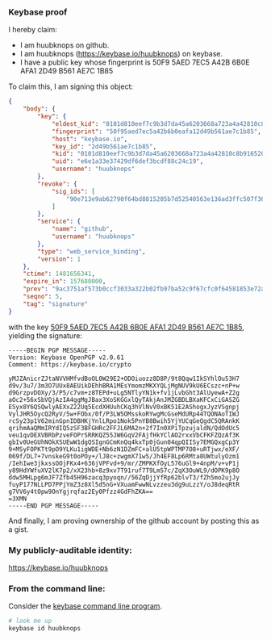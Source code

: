 ### Keybase proof

I hereby claim:

  * I am huubknops on github.
  * I am huubknops (https://keybase.io/huubknops) on keybase.
  * I have a public key whose fingerprint is 50F9 5AED 7EC5 A42B 6B0E  AFA1 2D49 B561 AE7C 1B85

To claim this, I am signing this object:

```json
{
    "body": {
        "key": {
            "eldest_kid": "0101d810eef7c9b3d7da45a6203668a723a4a42810c8b916520423db32a2d7c996a20a",
            "fingerprint": "50f95aed7ec5a42b6b0eafa12d49b561ae7c1b85",
            "host": "keybase.io",
            "key_id": "2d49b561ae7c1b85",
            "kid": "0101d810eef7c9b3d7da45a6203668a723a4a42810c8b916520423db32a2d7c996a20a",
            "uid": "e6e1a33e37429df6def3bcdf88c24c19",
            "username": "huubknops"
        },
        "revoke": {
            "sig_ids": [
                "90e713e9ab62790f64bd8815205b7d52540563e136ad3ffc507f365f78e98aca0f"
            ]
        },
        "service": {
            "name": "github",
            "username": "huubknops"
        },
        "type": "web_service_binding",
        "version": 1
    },
    "ctime": 1481656341,
    "expire_in": 157680000,
    "prev": "9ac3751af573b0ccf3033a322b02fb97ba52c9f67cfc0f64581853e72a96040b",
    "seqno": 5,
    "tag": "signature"
}
```

with the key [50F9 5AED 7EC5 A42B 6B0E  AFA1 2D49 B561 AE7C 1B85](https://keybase.io/huubknops), yielding the signature:

```
-----BEGIN PGP MESSAGE-----
Version: Keybase OpenPGP v2.0.61
Comment: https://keybase.io/crypto

yMJZAnicrZJtaNVVHMfvdBoOL0W29E2+ODOiuozz8D8P/9t8Qqw1IkSYhlOu53H7
d9v/3u7/3m3O7UUx8AEUikDEhhBRA1MEsYmomzMKXYQLjMgNUV9kU6ECszc+nP+w
d9GrzpvDOXy/3/P5/c7vm+z8TEPd+uLg5NTlyYN1k+fv1jLvbGht3AlUyewA+Z2g
aOc2+56xSbVQjAzIA4ggMgJBax3XoSKGGxlQyTAkjAnJMZGBDLBXaKFCxCiGASZG
ESyx8Y6QSQwlyAEXxZ22Uq5EcdXHUuhCKq3hVlNvV0xBK51E2AShogxJyzVSgnpj
VylJHR5OycQ2RyV/5w+FObx/0f/P3LW5OMsskoRYwgMcGseMdURp44TQONAoTIWJ
rcSy23p1V62minGpnIDBHKjYnlLRpo1Nok5PnYB8Bwih5YjYUCqGeQgdC5QRAnkK
qrihmAaQMmIRYdIQ5zSF3BFGHRc2FFJL6MA2n+2f7In0XPiTpzujaldN/QdOdUc5
veu1qvDEXVBRbPzveFOPrSRRKQZ55JW6GqV2FAjfHkYClAO2rxxVbCFKFZQzAf3K
gbIv0UeGUhNOkXSUEwW1dgQSIgnGCmKnQq4kxTp0jGun04qpQIISy7EMGQxgCp3Y
9+MSyFOPKTt9pO9YLKu1igWDE+Nb6zN1DZmFC+alU5tpWPTMP7O8+uRTjwx/eXF/
069f/DL7+7vnskeG9t0oPOy+/lJ8c+zwgmX71w5/Jh4EF8Lp6RMta8UWtulyOzm1
/IehIwe3jkxssOOjFKx4+636jVPFvd+9/mr/ZMPKXfOyL576uGl9+4npM/v+vP1j
y89HdYWfuXV2lK7p2/xX23hb+8z9xv7T91ruf7T9Lm57c/ZqX3OuWL9/dOPK9p8O
ddw5MHLpg6mJF7Zfb45H96zacq3pyoqn//56ZqDjjYfRp62blvT3/fZh5mo2ujJy
fuyP177NLLPD7PPjYmZ3z8Xl5d5nG+VXuamFwwNLvzzeu3dg9uLzzY/oJ8deqRtR
g7VV6y4tOpw9OnYgjrqfaz2Ey0Pfzz4GdFhZKA==
=3XMN
-----END PGP MESSAGE-----

```

And finally, I am proving ownership of the github account by posting this as a gist.

### My publicly-auditable identity:

https://keybase.io/huubknops

### From the command line:

Consider the [keybase command line program](https://keybase.io/download).

```bash
# look me up
keybase id huubknops
```
